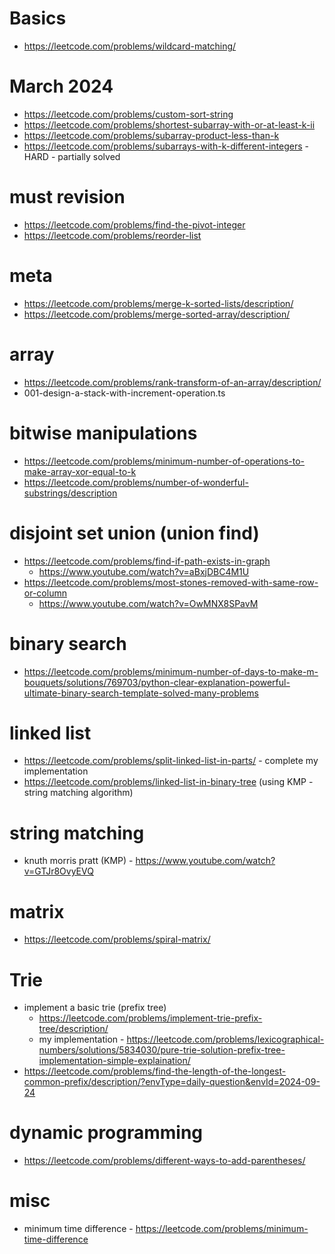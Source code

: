 # Basics

- https://leetcode.com/problems/wildcard-matching/

# March 2024

- https://leetcode.com/problems/custom-sort-string
- https://leetcode.com/problems/shortest-subarray-with-or-at-least-k-ii
- https://leetcode.com/problems/subarray-product-less-than-k
- https://leetcode.com/problems/subarrays-with-k-different-integers - HARD - partially solved

# must revision

- https://leetcode.com/problems/find-the-pivot-integer
- https://leetcode.com/problems/reorder-list

# meta

- https://leetcode.com/problems/merge-k-sorted-lists/description/
- https://leetcode.com/problems/merge-sorted-array/description/

# array

- https://leetcode.com/problems/rank-transform-of-an-array/description/
- 001-design-a-stack-with-increment-operation.ts

# bitwise manipulations

- https://leetcode.com/problems/minimum-number-of-operations-to-make-array-xor-equal-to-k
- https://leetcode.com/problems/number-of-wonderful-substrings/description

# disjoint set union (union find)

- https://leetcode.com/problems/find-if-path-exists-in-graph
  - https://www.youtube.com/watch?v=aBxjDBC4M1U
- https://leetcode.com/problems/most-stones-removed-with-same-row-or-column
  - https://www.youtube.com/watch?v=OwMNX8SPavM

# binary search

- https://leetcode.com/problems/minimum-number-of-days-to-make-m-bouquets/solutions/769703/python-clear-explanation-powerful-ultimate-binary-search-template-solved-many-problems

# linked list

- https://leetcode.com/problems/split-linked-list-in-parts/ - complete my implementation
- https://leetcode.com/problems/linked-list-in-binary-tree (using KMP - string matching algorithm)

# string matching

- knuth morris pratt (KMP) - https://www.youtube.com/watch?v=GTJr8OvyEVQ

# matrix

- https://leetcode.com/problems/spiral-matrix/

# Trie

- implement a basic trie (prefix tree)
  - https://leetcode.com/problems/implement-trie-prefix-tree/description/
  - my implementation - https://leetcode.com/problems/lexicographical-numbers/solutions/5834030/pure-trie-solution-prefix-tree-implementation-simple-explaination/
- https://leetcode.com/problems/find-the-length-of-the-longest-common-prefix/description/?envType=daily-question&envId=2024-09-24

# dynamic programming

- https://leetcode.com/problems/different-ways-to-add-parentheses/

# misc

- minimum time difference - https://leetcode.com/problems/minimum-time-difference
